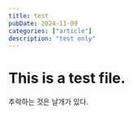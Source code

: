 ```yaml
---
title: test
pubDate: 2024-11-09
categories: ["article"]
description: "test only"
---
```


# This is a test file.

추락하는 것은 날개가 있다.